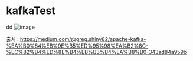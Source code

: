 # kafkaTest
dd
![image](https://github.com/user-attachments/assets/eac5db86-81ff-494f-88b1-c83e0157b4f4)



 출처 : https://medium.com/@greg.shiny82/apache-kafka-%EA%B0%84%EB%9E%B5%ED%95%98%EA%B2%8C-%EC%82%B4%ED%8E%B4%EB%B3%B4%EA%B8%B0-343ad84a959b
